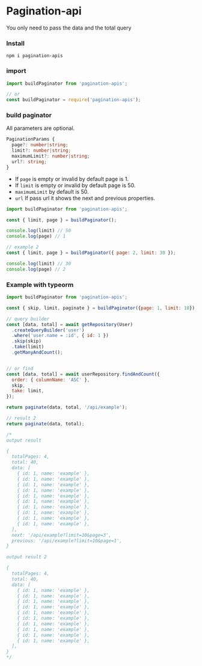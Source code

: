# Pagination-api

You only need to pass the data and the total query

### Install

`npm i pagination-apis`

### import

```js
import buildPaginator from 'pagination-apis';

// or
const buildPaginator = require('pagination-apis');
```

### build paginator
All parameters are optional.
```ts
PaginationParams {
  page?: number|string;
  limit?: number|string;
  maximumLimit?: number|string;
  url?: string;
}

```
- If `page` is empty or invalid by default page is 1.
- If `limit` is empty or invalid by default page is 50.
- `maximumLimit` by default is 50.
- `url` If pass url it shows the next and previous properties.

```js
import buildPaginator from 'pagination-apis';

const { limit, page } = buildPaginator();

console.log(limit) // 50
console.log(page) // 1

// example 2
const { limit, page } = buildPaginator({ page: 2, limit: 30 });

console.log(limit) // 30
console.log(page) // 2
```

### Example with typeorm

```js
import buildPaginator from 'pagination-apis';

const { skip, limit, paginate } = buildPaginator({page: 1, limit: 10});

// query builder
const [data, total] = await getRepository(User)
  .createQueryBuilder('user')
  .where('user.name = :id', { id: 1 })
  .skip(skip)
  .take(limit)
  .getManyAndCount();


// or find
const [data, total] = await userRepository.findAndCount({ 
  order: { columnName: 'ASC' }, 
  skip,
  take: limit, 
});

return paginate(data, total, '/api/example');

// result 2
return paginate(data, total);

/*
output result

{ 
  totalPages: 4,
  total: 40,
  data: [
    { id: 1, name: 'example' },
    { id: 1, name: 'example' },
    { id: 1, name: 'example' },
    { id: 1, name: 'example' },
    { id: 1, name: 'example' },
    { id: 1, name: 'example' },
    { id: 1, name: 'example' },
    { id: 1, name: 'example' },
    { id: 1, name: 'example' },
    { id: 1, name: 'example' },
  ],
  next: '/api/example?limit=10&page=3',
  previous: '/api/example?limit=10&page=1',
}

output result 2

{ 
  totalPages: 4,
  total: 40,
  data: [
    { id: 1, name: 'example' },
    { id: 1, name: 'example' },
    { id: 1, name: 'example' },
    { id: 1, name: 'example' },
    { id: 1, name: 'example' },
    { id: 1, name: 'example' },
    { id: 1, name: 'example' },
    { id: 1, name: 'example' },
    { id: 1, name: 'example' },
    { id: 1, name: 'example' },
  ],
}
*/